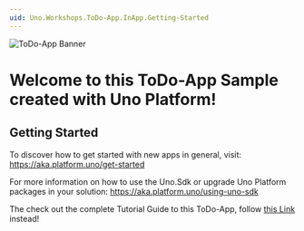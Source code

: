 ```yaml
---
uid: Uno.Workshops.ToDo-App.InApp.Getting-Started
---
```


![ToDo-App Banner](../doc/assets/ToDoApp_Banner.png)

# Welcome to this ToDo-App Sample created with Uno Platform!

## Getting Started

To discover how to get started with new apps in general, visit: https://aka.platform.uno/get-started

For more information on how to use the Uno.Sdk or upgrade Uno Platform packages in your solution: https://aka.platform.uno/using-uno-sdk

The check out the complete Tutorial Guide to this ToDo-App, follow [this Link](xref:Uno.Workshops.ToDo-App.Overview) instead!
